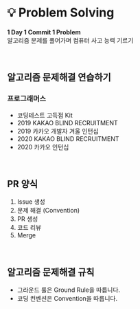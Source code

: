 # 💡 Problem Solving
**1 Day 1 Commit 1 Problem**<br/>
알고리즘 문제를 풀어가며 컴퓨터 사고 능력 기르기

<br/>

## 알고리즘 문제해결 연습하기
### 프로그래머스
- 코딩테스트 고득점 Kit
- 2019 KAKAO BLIND RECRUITMENT
- 2019 카카오 개발자 겨울 인턴십
- 2020 KAKAO BLIND RECRUITMENT
- 2020 카카오 인턴십

<br/>

## PR 양식
1. Issue 생성
2. 문제 해결 (Convention)
3. PR 생성
4. 코드 리뷰
5. Merge
<br/>

## 알고리즘 문제해결 규칙
- 그라운드 룰은 Ground Rule을 따릅니다.
- 코딩 컨벤션은 Convention을 따릅니다.
